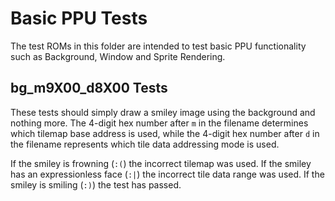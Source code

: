 # Basic PPU Tests
The test ROMs in this folder are intended to test basic PPU functionality such as Background, Window and Sprite Rendering.

## bg_m9X00_d8X00 Tests
These tests should simply draw a smiley image using the background and nothing more. The 4-digit hex number after `m` in the filename determines which tilemap base address is used, while the 4-digit hex number after `d` in the filename represents which tile data addressing mode is used.

If the smiley is frowning (`:(`) the incorrect tilemap was used. If the smiley has an expressionless face (`:|`) the incorrect tile data range was used. If the smiley is smiling (`:)`) the test has passed.